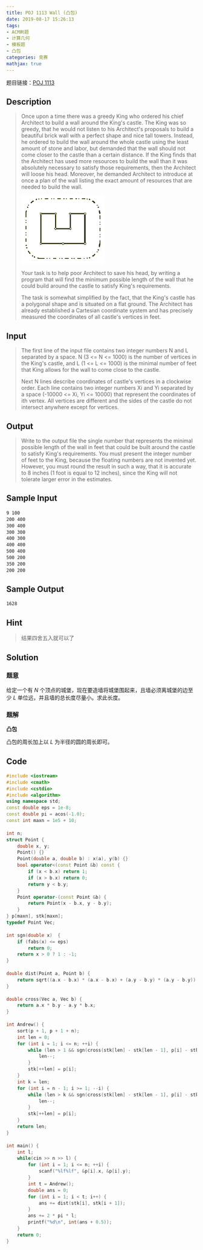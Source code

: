 ```yaml
---
title: POJ 1113 Wall (凸包)
date: 2019-08-17 15:26:13
tags:
- ACM刷题
- 计算几何
- 模板题
- 凸包
categories: 竞赛
mathjax: true
---
```


题目链接：[POJ 1113](https://vjudge.net/problem/POJ-1113)

## Description

> Once upon a time there was a greedy King who ordered his chief Architect to build a wall around the King's castle. The King was so greedy, that he would not listen to his Architect's proposals to build a beautiful brick wall with a perfect shape and nice tall towers. Instead, he ordered to build the wall around the whole castle using the least amount of stone and labor, but demanded that the wall should not come closer to the castle than a certain distance. If the King finds that the Architect has used more resources to build the wall than it was absolutely necessary to satisfy those requirements, then the Architect will loose his head. Moreover, he demanded Architect to introduce at once a plan of the wall listing the exact amount of resources that are needed to build the wall. 
> 
> ![title](https://raw.githubusercontent.com/WuTao18/images/master/gitnote/2019/08/17/1566026079827-1566026080317.png)
> 
> Your task is to help poor Architect to save his head, by writing a program that will find the minimum possible length of the wall that he could build around the castle to satisfy King's requirements. 
> 
> The task is somewhat simplified by the fact, that the King's castle has a polygonal shape and is situated on a flat ground. The Architect has already established a Cartesian coordinate system and has precisely measured the coordinates of all castle's vertices in feet.

## Input
> The first line of the input file contains two integer numbers N and L separated by a space. N (3 <= N <= 1000) is the number of vertices in the King's castle, and L (1 <= L <= 1000) is the minimal number of feet that King allows for the wall to come close to the castle. 
> 
> Next N lines describe coordinates of castle's vertices in a clockwise order. Each line contains two integer numbers Xi and Yi separated by a space (-10000 <= Xi, Yi <= 10000) that represent the coordinates of ith vertex. All vertices are different and the sides of the castle do not intersect anywhere except for vertices.


## Output

> Write to the output file the single number that represents the minimal possible length of the wall in feet that could be built around the castle to satisfy King's requirements. You must present the integer number of feet to the King, because the floating numbers are not invented yet. However, you must round the result in such a way, that it is accurate to 8 inches (1 foot is equal to 12 inches), since the King will not tolerate larger error in the estimates.

## Sample Input
```markdown
9 100
200 400
300 400
300 300
400 300
400 400
500 400
500 200
350 200
200 200
```

## Sample Output
```markdown
1628
```

## Hint
> 结果四舍五入就可以了

## Solution

### 题意

给定一个有 $N$ 个顶点的城堡，现在要造墙将城堡围起来，且墙必须离城堡的边至少 $L$ 单位远，并且墙的总长度尽量小。求此长度。

### 题解

**凸包**

凸包的周长加上以 $L$ 为半径的圆的周长即可。

## Code

```cpp
#include <iostream>
#include <cmath>
#include <cstdio>
#include <algorithm>
using namespace std;
const double eps = 1e-8;
const double pi = acos(-1.0);
const int maxn = 1e5 + 10;

int n;
struct Point {
    double x, y;
    Point() {}
    Point(double a, double b) : x(a), y(b) {}
    bool operator<(const Point &b) const {
        if (x < b.x) return 1;
        if (x > b.x) return 0;
        return y < b.y;
    }
    Point operator-(const Point &b) {
        return Point(x - b.x, y - b.y);
    }
} p[maxn], stk[maxn];
typedef Point Vec;

int sgn(double x)  {
    if (fabs(x) <= eps)
        return 0;
    return x > 0 ? 1 : -1;
}

double dist(Point a, Point b) {
    return sqrt((a.x - b.x) * (a.x - b.x) + (a.y - b.y) * (a.y - b.y));
}

double cross(Vec a, Vec b) {
    return a.x * b.y - a.y * b.x;
}

int Andrew() {
    sort(p + 1, p + 1 + n);
    int len = 0;
    for (int i = 1; i <= n; ++i) {
        while (len > 1 && sgn(cross(stk[len] - stk[len - 1], p[i] - stk[len - 1])) == -1) {
            len--;
        }
        stk[++len] = p[i];
    }
    int k = len;
    for (int i = n - 1; i >= 1; --i) {
        while (len > k && sgn(cross(stk[len] - stk[len - 1], p[i] - stk[len - 1])) == -1) {
            len--;
        }
        stk[++len] = p[i];
    }
    return len;
}

int main() {
    int l;
    while(cin >> n >> l) {
        for (int i = 1; i <= n; ++i) {
            scanf("%lf%lf", &p[i].x, &p[i].y);
        }
        int t = Andrew();
        double ans = 0;
        for (int i = 1; i < t; i++) {
            ans += dist(stk[i], stk[i + 1]);
        }
        ans += 2 * pi * l;
        printf("%d\n", int(ans + 0.5));
    }
    return 0;
}

```